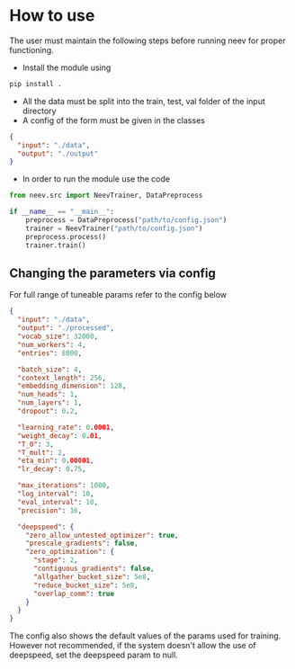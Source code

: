# How to use

The user must maintain the following steps before running neev for proper functioning.

- Install the module using
```bash
pip install .
```
- All the data must be split into the train, test, val folder of the input directory
- A config of the form must be given in the classes
```json
{
  "input": "./data",
  "output": "./output"
}
```
- In order to run the module use the code
```python
from neev.src import NeevTrainer, DataPreprocess

if __name__ == "__main__":
    preprocess = DataPreprocess("path/to/config.json")
    trainer = NeevTrainer("path/to/config.json")
    preprocess.process()
    trainer.train()
```

## Changing the parameters via config

For full range of tuneable params refer to the config below

```json
{
  "input": "./data",
  "output": "./processed",
  "vocab_size": 32000,
  "num_workers": 4,
  "entries": 8000,

  "batch_size": 4,
  "context_length": 256,
  "embedding_dimension": 128,
  "num_heads": 1,
  "num_layers": 1,
  "dropout": 0.2,

  "learning_rate": 0.0001,
  "weight_decay": 0.01,
  "T_0": 3,
  "T_mult": 2,
  "eta_min": 0.00001,
  "lr_decay": 0.75,

  "max_iterations": 1000,
  "log_interval": 10,
  "eval_interval": 10,
  "precision": 16,

  "deepspeed": {
    "zero_allow_untested_optimizer": true,
    "prescale_gradients": false,
    "zero_optimization": {
      "stage": 2,
      "contiguous_gradients": false,
      "allgather_bucket_size": 5e8,
      "reduce_bucket_size": 5e8,
      "overlap_comm": true
    }
  }
}
```

The config also shows the default values of the params used for training. However not recommended, if the system doesn't allow the use of deepspeed, set the deepspeed param to null.
